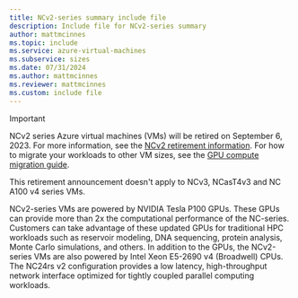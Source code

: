 ```yaml
---
title: NCv2-series summary include file
description: Include file for NCv2-series summary
author: mattmcinnes
ms.topic: include
ms.service: azure-virtual-machines
ms.subservice: sizes
ms.date: 07/31/2024
ms.author: mattmcinnes
ms.reviewer: mattmcinnes
ms.custom: include file
---
```

> [!IMPORTANT]
> NCv2 series Azure virtual machines (VMs) will be retired on September 6, 2023. For more information, see the [NCv2 retirement information](../../../ncv2-series-retirement.md). For how to migrate your workloads to other VM sizes, see the [GPU compute migration guide](../../../migration/sizes/n-series-migration.md).
>
> This retirement announcement doesn't apply to NCv3, NCasT4v3 and NC A100 v4 series VMs.  

NCv2-series VMs are powered by NVIDIA Tesla P100 GPUs. These GPUs can provide more than 2x the computational performance of the NC-series. Customers can take advantage of these updated GPUs for traditional HPC workloads such as reservoir modeling, DNA sequencing, protein analysis, Monte Carlo simulations, and others. In addition to the GPUs, the NCv2-series VMs are also powered by Intel Xeon E5-2690 v4 (Broadwell) CPUs. The NC24rs v2 configuration provides a low latency, high-throughput network interface optimized for tightly coupled parallel computing workloads.
